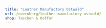 ```yaml
---
title: "Leather Manufactory Ostwald"
url: /nuernberg/leather-manufactory-ostwald/
shop: Taschen & Koffer
---
```

